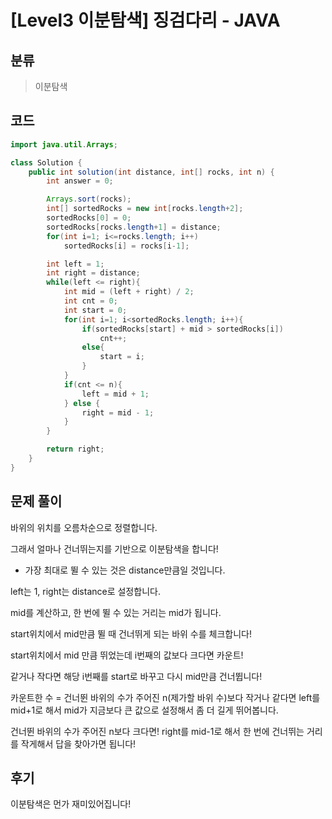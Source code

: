 # [Level3 이분탐색] 징검다리 - JAVA

## 분류
> 이분탐색

## 코드
```java
import java.util.Arrays;

class Solution {
    public int solution(int distance, int[] rocks, int n) {
        int answer = 0;

        Arrays.sort(rocks);
        int[] sortedRocks = new int[rocks.length+2];
        sortedRocks[0] = 0;
        sortedRocks[rocks.length+1] = distance;
        for(int i=1; i<=rocks.length; i++)
            sortedRocks[i] = rocks[i-1];

        int left = 1;
        int right = distance;
        while(left <= right){
            int mid = (left + right) / 2;
            int cnt = 0;
            int start = 0;
            for(int i=1; i<sortedRocks.length; i++){
                if(sortedRocks[start] + mid > sortedRocks[i])
                    cnt++;
                else{
                    start = i;
                }
            }
            if(cnt <= n){
                left = mid + 1;
            } else {
                right = mid - 1;
            }
        }

        return right;
    }
}
```

## 문제 풀이
바위의 위치를 오름차순으로 정렬합니다.

그래서 얼마나 건너뛰는지를 기반으로 이분탐색을 합니다!
   - 가장 최대로 뛸 수 있는 것은 distance만큼일 것입니다.

left는 1, right는 distance로 설정합니다.

mid를 계산하고, 한 번에 뛸 수 있는 거리는 mid가 됩니다.

start위치에서 mid만큼 뛸 때 건너뛰게 되는 바위 수를 체크합니다!

start위치에서 mid 만큼 뛰었는데 i번째의 값보다 크다면 카운트!

같거나 작다면 해당 i번째를 start로 바꾸고 다시 mid만큼 건너뜁니다!

카운트한 수 = 건너뛴 바위의 수가 주어진 n(제가할 바위 수)보다 작거나 같다면 left를 mid+1로 해서 mid가 지금보다 큰 값으로 설정해서 좀 더 길게 뛰어봅니다.

건너뛴 바위의 수가 주어진 n보다 크다면! right를 mid-1로 해서 한 번에 건너뛰는 거리를 작게해서 답을 찾아가면 됩니다!

## 후기
이분탐색은 먼가 재미있어집니다!